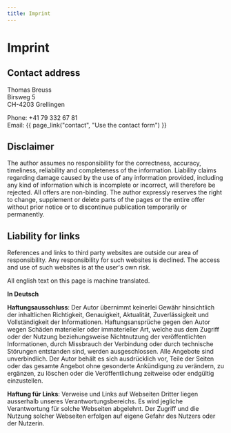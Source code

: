 ```yaml
---
title: Imprint
---
```


# Imprint

## Contact address

Thomas Breuss<br>
Birsweg 5<br>
CH-4203 Grellingen<br>

Phone: +41 79 332 67 81<br>
Email: {{ page_link("contact", "Use the contact form") }}

## Disclaimer

The author assumes no responsibility for the correctness, accuracy, timeliness, reliability and completeness of the information.
Liability claims regarding damage caused by the use of any information provided, including any kind of information which is incomplete or incorrect, will therefore be rejected.
All offers are non-binding.
The author expressly reserves the right to change, supplement or delete parts of the pages or the entire offer without prior notice or to discontinue publication temporarily or permanently.

## Liability for links

References and links to third party websites are outside our area of responsibility.
Any responsibility for such websites is declined.
The access and use of such websites is at the user's own risk.

All english text on this page is machine translated.

**In Deutsch**

**Haftungsausschluss**:
Der Autor übernimmt keinerlei Gewähr hinsichtlich der inhaltlichen Richtigkeit, Genauigkeit, Aktualität, Zuverlässigkeit und Vollständigkeit der Informationen.
Haftungsansprüche gegen den Autor wegen Schäden materieller oder immaterieller Art, welche aus dem Zugriff oder der Nutzung beziehungsweise Nichtnutzung der veröffentlichten Informationen, durch Missbrauch der Verbindung oder durch technische Störungen entstanden sind, werden ausgeschlossen.
Alle Angebote sind unverbindlich.
Der Autor behält es sich ausdrücklich vor, Teile der Seiten oder das gesamte Angebot ohne gesonderte Ankündigung zu verändern, zu ergänzen, zu löschen oder die Veröffentlichung zeitweise oder endgültig einzustellen.

**Haftung für Links**:
Verweise und Links auf Webseiten Dritter liegen ausserhalb unseres Verantwortungsbereichs.
Es wird jegliche Verantwortung für solche Webseiten abgelehnt.
Der Zugriff und die Nutzung solcher Webseiten erfolgen auf eigene Gefahr des Nutzers oder der Nutzerin.
